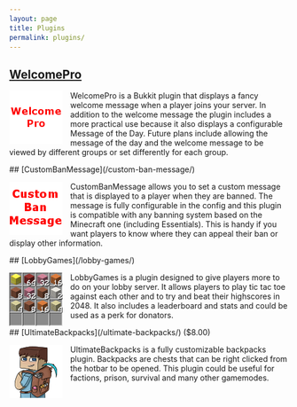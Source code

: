 ```yaml
---
layout: page
title: Plugins
permalink: plugins/
--- 
```


## [WelcomePro](/welcome-pro/)
<p><img style="float: left; padding-right: 1em;" src="/assets/welcomepro.png" />WelcomePro is a Bukkit plugin that displays a fancy welcome message when a player joins your server. In addition to the welcome message the plugin includes a more practical use because it also displays a configurable Message of the Day. Future plans include allowing the message of the day and the welcome message to be viewed by different groups or set differently for each group.</p>
<div style="clear: both"></div>
## [CustomBanMessage](/custom-ban-message/)
<p><img style="float: left; padding-right: 1em;" src="/assets/custombanmessage.png" />CustomBanMessage allows you to set a custom message that is displayed to a player when they are banned. The message is fully configurable in the config and this plugin is compatible with any banning system based on the Minecraft one (including Essentials). This is handy if you want players to know where they can appeal their ban or display other information.</p>
<div style="clear: both"></div>
## [LobbyGames](/lobby-games/)
<p><img style="float: left; padding-right: 1em;" src="/assets/lobbygames.png" />LobbyGames is a plugin designed to give players more to do on your lobby server. It allows players to play tic tac toe against each other and to try and beat their highscores in 2048. It also includes a leaderboard and stats and could be used as a perk for donators.</p>
<div style="clear: both"></div>
## [UltimateBackpacks](/ultimate-backpacks/) ($8.00)
<p><img style="float: left; padding-right: 1em;" src="/assets/ultimatebackpacks.png" />UltimateBackpacks is a fully customizable backpacks plugin. Backpacks are chests that can be right clicked from the hotbar to be opened. This plugin could be useful for factions, prison, survival and many other gamemodes.</p>
<div style="clear: both"></div>
